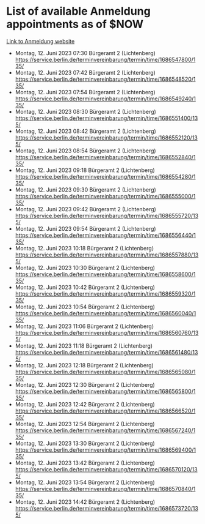 # List of available Anmeldung appointments as of $NOW
[Link to Anmeldung website](https://service.berlin.de/terminvereinbarung/termin/tag.php?termin=1&anliegen[]=120686&dienstleisterlist=122210,122217,327316,122219,327312,122227,327314,122231,327346,122243,327348,122254,122252,329742,122260,329745,122262,329748,122271,327278,122273,327274,122277,327276,330436,122280,327294,122282,327290,122284,327292,122291,327270,122285,327266,122286,327264,122296,327268,150230,329760,122297,327286,122294,327284,122312,329763,122314,329775,122304,327330,122311,327334,122309,327332,317869,122281,327352,122279,329772,122283,122276,327324,122274,327326,122267,329766,122246,327318,122251,327320,122257,327322,122208,327298,122226,327300&herkunft=http%3A%2F%2Fservice.berlin.de%2Fdienstleistung%2F120686%2F)
- Montag, 12. Juni 2023 07:30 Bürgeramt 2 (Lichtenberg) https://service.berlin.de/terminvereinbarung/termin/time/1686547800/135/
- Montag, 12. Juni 2023 07:42 Bürgeramt 2 (Lichtenberg) https://service.berlin.de/terminvereinbarung/termin/time/1686548520/135/
- Montag, 12. Juni 2023 07:54 Bürgeramt 2 (Lichtenberg) https://service.berlin.de/terminvereinbarung/termin/time/1686549240/135/
- Montag, 12. Juni 2023 08:30 Bürgeramt 2 (Lichtenberg) https://service.berlin.de/terminvereinbarung/termin/time/1686551400/135/
- Montag, 12. Juni 2023 08:42 Bürgeramt 2 (Lichtenberg) https://service.berlin.de/terminvereinbarung/termin/time/1686552120/135/
- Montag, 12. Juni 2023 08:54 Bürgeramt 2 (Lichtenberg) https://service.berlin.de/terminvereinbarung/termin/time/1686552840/135/
- Montag, 12. Juni 2023 09:18 Bürgeramt 2 (Lichtenberg) https://service.berlin.de/terminvereinbarung/termin/time/1686554280/135/
- Montag, 12. Juni 2023 09:30 Bürgeramt 2 (Lichtenberg) https://service.berlin.de/terminvereinbarung/termin/time/1686555000/135/
- Montag, 12. Juni 2023 09:42 Bürgeramt 2 (Lichtenberg) https://service.berlin.de/terminvereinbarung/termin/time/1686555720/135/
- Montag, 12. Juni 2023 09:54 Bürgeramt 2 (Lichtenberg) https://service.berlin.de/terminvereinbarung/termin/time/1686556440/135/
- Montag, 12. Juni 2023 10:18 Bürgeramt 2 (Lichtenberg) https://service.berlin.de/terminvereinbarung/termin/time/1686557880/135/
- Montag, 12. Juni 2023 10:30 Bürgeramt 2 (Lichtenberg) https://service.berlin.de/terminvereinbarung/termin/time/1686558600/135/
- Montag, 12. Juni 2023 10:42 Bürgeramt 2 (Lichtenberg) https://service.berlin.de/terminvereinbarung/termin/time/1686559320/135/
- Montag, 12. Juni 2023 10:54 Bürgeramt 2 (Lichtenberg) https://service.berlin.de/terminvereinbarung/termin/time/1686560040/135/
- Montag, 12. Juni 2023 11:06 Bürgeramt 2 (Lichtenberg) https://service.berlin.de/terminvereinbarung/termin/time/1686560760/135/
- Montag, 12. Juni 2023 11:18 Bürgeramt 2 (Lichtenberg) https://service.berlin.de/terminvereinbarung/termin/time/1686561480/135/
- Montag, 12. Juni 2023 12:18 Bürgeramt 2 (Lichtenberg) https://service.berlin.de/terminvereinbarung/termin/time/1686565080/135/
- Montag, 12. Juni 2023 12:30 Bürgeramt 2 (Lichtenberg) https://service.berlin.de/terminvereinbarung/termin/time/1686565800/135/
- Montag, 12. Juni 2023 12:42 Bürgeramt 2 (Lichtenberg) https://service.berlin.de/terminvereinbarung/termin/time/1686566520/135/
- Montag, 12. Juni 2023 12:54 Bürgeramt 2 (Lichtenberg) https://service.berlin.de/terminvereinbarung/termin/time/1686567240/135/
- Montag, 12. Juni 2023 13:30 Bürgeramt 2 (Lichtenberg) https://service.berlin.de/terminvereinbarung/termin/time/1686569400/135/
- Montag, 12. Juni 2023 13:42 Bürgeramt 2 (Lichtenberg) https://service.berlin.de/terminvereinbarung/termin/time/1686570120/135/
- Montag, 12. Juni 2023 13:54 Bürgeramt 2 (Lichtenberg) https://service.berlin.de/terminvereinbarung/termin/time/1686570840/135/
- Montag, 12. Juni 2023 14:42 Bürgeramt 2 (Lichtenberg) https://service.berlin.de/terminvereinbarung/termin/time/1686573720/135/
